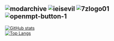 ## ![modarchive](https://user-images.githubusercontent.com/37962225/120224079-b5c84b80-c210-11eb-91b0-7c9d0f2ba1cd.gif) ![ieisevil](https://user-images.githubusercontent.com/37962225/120224104-c4aefe00-c210-11eb-880c-c3e55b8db34a.gif) ![7zlogo01](https://user-images.githubusercontent.com/37962225/120224164-e5775380-c210-11eb-887c-8f376a31e7c7.png) ![openmpt-button-1](https://user-images.githubusercontent.com/37962225/120224166-e5775380-c210-11eb-901c-81dd324fa775.png)
[![GitHub stats](https://github-readme-stats.vercel.app/api?username=mrpapersonic&theme=dark&show=reviews)](https://github.com/anuraghazra/github-readme-stats)<br>
[![Top Langs](https://github-readme-stats.vercel.app/api/top-langs/?username=mrpapersonic&layout=compact&theme=dark)](https://github.com/anuraghazra/github-readme-stats)
